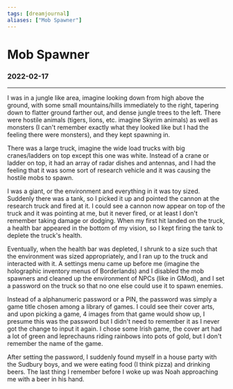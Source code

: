 ```yaml
---
tags: [dreamjournal]
aliases: ["Mob Spawner"]
---
```


# Mob Spawner
### 2022-02-17
---

I was in a jungle like area, imagine looking down from high above the ground, with some small mountains/hills immediately to the right, tapering down to flatter ground farther out, and dense jungle trees to the left. There were hostile animals (tigers, lions, etc. imagine Skyrim animals) as well as monsters (I can't remember exactly what they looked like but I had the feeling there were monsters), and they kept spawning in.

There was a large truck, imagine the wide load trucks with big cranes/ladders on top except this one was white. Instead of a crane or ladder on top, it had an array of radar dishes and antennas, and I had the feeling that it was some sort of research vehicle and it was causing the hostile mobs to spawn.

I was a giant, or the environment and everything in it was toy sized. Suddenly there was a tank, so I picked it up and pointed the cannon at the research truck and fired at it. I could see a cannon now appear on top of the truck and it was pointing at me, but it never fired, or at least I don't remember taking damage or dodging. When my first hit landed on the truck, a health bar appeared in the bottom of my vision, so I kept firing the tank to deplete the truck's health.

Eventually, when the health bar was depleted, I shrunk to a size such that the environment was sized appropriately, and I ran up to the truck and interacted with it. A settings menu came up before me (imagine the holographic inventory menus of Borderlands) and I disabled the mob spawners and cleaned up the environment of NPCs (like in GMod), and I set a password on the truck so that no one else could use it to spawn enemies.

Instead of a alphanumeric password or a PIN, the password was simply a game title chosen among a library of games. I could see their cover arts, and upon picking a game, 4 images from that game would show up, I presume this was the password but I didn't need to remember it as I never got the change to input it again. I chose some Irish game, the cover art had a lot of green and leprechauns riding rainbows into pots of gold, but I don't remember the name of the game.

After setting the password, I suddenly found myself in a house party with the Sudbury boys, and we were eating food (I think pizza) and drinking beers. The last thing I remember before I woke up was Noah approaching me with a beer in his hand.